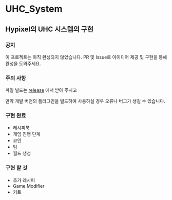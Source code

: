 # UHC_System
## Hypixel의 UHC 시스템의 구현

### 공지
이 프로젝트는 아직 완성되지 않았습니다. PR 및 Issue로 아이디어 제공 및 구현을 
통해 완성을 도와주세요.
 
### 주의 사항
파일 빌드는 [release](https://github.com/w0819/UHC_System/releases) 에서 받아 주시고

만약 개발 버전의 플러그인을 빌드하여 사용하실 경우 오류나 버그가 생길 수 있습니다. 

### 구현 완료
- 레시피북
- 게임 진행 단계
- 코인
- 팀
- 월드 생성

### 구현 할 것

- 추가 레시피
- Game Modifier
- 키트

